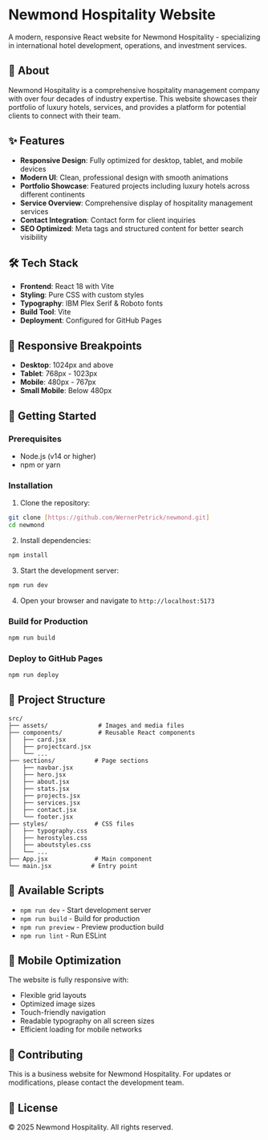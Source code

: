 # Newmond Hospitality Website

A modern, responsive React website for Newmond Hospitality - specializing in international hotel development, operations, and investment services.

## 🏨 About

Newmond Hospitality is a comprehensive hospitality management company with over four decades of industry expertise. This website showcases their portfolio of luxury hotels, services, and provides a platform for potential clients to connect with their team.

## ✨ Features

- **Responsive Design**: Fully optimized for desktop, tablet, and mobile devices
- **Modern UI**: Clean, professional design with smooth animations
- **Portfolio Showcase**: Featured projects including luxury hotels across different continents
- **Service Overview**: Comprehensive display of hospitality management services
- **Contact Integration**: Contact form for client inquiries
- **SEO Optimized**: Meta tags and structured content for better search visibility

## 🛠 Tech Stack

- **Frontend**: React 18 with Vite
- **Styling**: Pure CSS with custom styles
- **Typography**: IBM Plex Serif & Roboto fonts
- **Build Tool**: Vite
- **Deployment**: Configured for GitHub Pages

## 📱 Responsive Breakpoints

- **Desktop**: 1024px and above
- **Tablet**: 768px - 1023px
- **Mobile**: 480px - 767px
- **Small Mobile**: Below 480px

## 🚀 Getting Started

### Prerequisites

- Node.js (v14 or higher)
- npm or yarn

### Installation

1. Clone the repository:
```bash
git clone [https://github.com/WernerPetrick/newmond.git]
cd newmond
```

2. Install dependencies:
```bash
npm install
```

3. Start the development server:
```bash
npm run dev
```

4. Open your browser and navigate to `http://localhost:5173`

### Build for Production

```bash
npm run build
```

### Deploy to GitHub Pages

```bash
npm run deploy
```

## 📁 Project Structure

```
src/
├── assets/              # Images and media files
├── components/          # Reusable React components
│   ├── card.jsx
│   ├── projectcard.jsx
│   └── ...
├── sections/           # Page sections
│   ├── navbar.jsx
│   ├── hero.jsx
│   ├── about.jsx
│   ├── stats.jsx
│   ├── projects.jsx
│   ├── services.jsx
│   ├── contact.jsx
│   └── footer.jsx
├── styles/             # CSS files
│   ├── typography.css
│   ├── herostyles.css
│   ├── aboutstyles.css
│   └── ...
├── App.jsx             # Main component
└── main.jsx           # Entry point
```

## 🔧 Available Scripts

- `npm run dev` - Start development server
- `npm run build` - Build for production
- `npm run preview` - Preview production build
- `npm run lint` - Run ESLint

## 📱 Mobile Optimization

The website is fully responsive with:
- Flexible grid layouts
- Optimized image sizes
- Touch-friendly navigation
- Readable typography on all screen sizes
- Efficient loading for mobile networks

## 🤝 Contributing

This is a business website for Newmond Hospitality. For updates or modifications, please contact the development team.

## 📄 License

© 2025 Newmond Hospitality. All rights reserved.